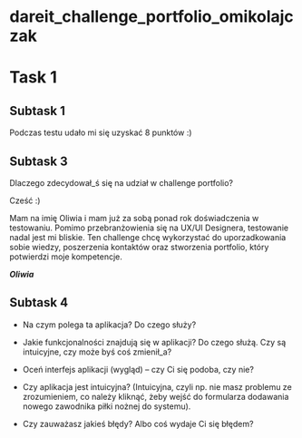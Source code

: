 # dareit_challenge_portfolio_omikolajczak


# Task 1


## Subtask 1
Podczas testu udało mi się uzyskać 8 punktów :)


## Subtask 3
Dlaczego zdecydował_ś się na udział w challenge portfolio?

Cześć :) 

Mam na imię Oliwia i mam już za sobą ponad rok doświadczenia w testowaniu. Pomimo przebranżowienia się na UX/UI Designera, testowanie nadal jest mi bliskie. Ten challenge chcę wykorzystać do uporzadkowania sobie wiedzy, poszerzenia kontaktów oraz stworzenia portfolio, który potwierdzi moje kompetencje. 

***Oliwia***


## Subtask 4

- Na czym polega ta aplikacja? Do czego służy?


- Jakie funkcjonalności znajdują się w aplikacji? Do czego służą. Czy są intuicyjne, czy może byś coś zmienił_a?


- Oceń interfejs aplikacji (wygląd) – czy Ci się podoba, czy nie?


- Czy aplikacja jest intuicyjna? (Intuicyjna, czyli np. nie masz problemu ze zrozumieniem, co należy kliknąć, żeby wejść do formularza dodawania nowego zawodnika piłki nożnej do systemu).


- Czy zauważasz jakieś błędy? Albo coś wydaje Ci się błędem?
